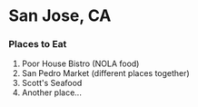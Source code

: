 # San Jose, CA

### Places to Eat
1. Poor House Bistro (NOLA food)
1. San Pedro Market (different places together)
1. Scott's Seafood
1. Another place...
